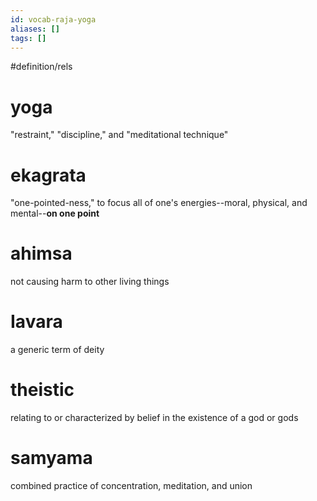 ```yaml
---
id: vocab-raja-yoga
aliases: []
tags: []
---
```


#definition/rels

# yoga
"restraint," "discipline," and "meditational technique"

# ekagrata
"one-pointed-ness," to focus all of one's energies--moral, physical, and mental--**on one point**

# ahimsa
not causing harm to other living things

# Iavara
a generic term of deity

# theistic
relating to or characterized by belief in the existence of a god or gods

# samyama
combined practice of concentration, meditation, and union
